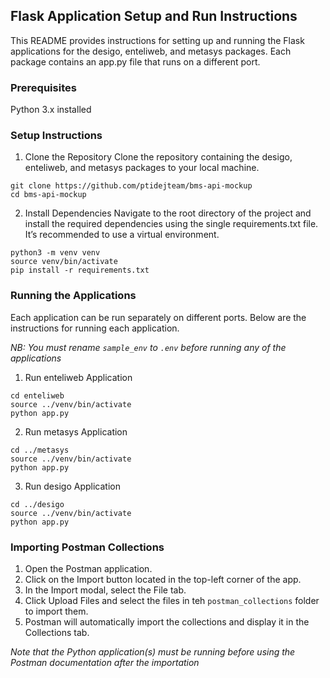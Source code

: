 ## Flask Application Setup and Run Instructions
This README provides instructions for setting up and running the Flask applications for the desigo, enteliweb, and metasys packages. Each package contains an app.py file that runs on a different port.

### Prerequisites
Python 3.x installed

### Setup Instructions
1. Clone the Repository Clone the repository containing the desigo, enteliweb, and metasys packages to your local machine.

```
git clone https://github.com/ptidejteam/bms-api-mockup
cd bms-api-mockup
```


2. Install Dependencies Navigate to the root directory of the project and install the required dependencies using the single requirements.txt file. It’s recommended to use a virtual environment.

```
python3 -m venv venv
source venv/bin/activate
pip install -r requirements.txt
```

### Running the Applications
Each application can be run separately on different ports. 
Below are the instructions for running each application.

<em> NB: You must rename `sample_env` to `.env` before running any of the applications </em>

1. Run enteliweb Application
```
cd enteliweb
source ../venv/bin/activate
python app.py
```


2. Run metasys Application
```
cd ../metasys
source ../venv/bin/activate
python app.py
```

3. Run desigo Application
```
cd ../desigo
source ../venv/bin/activate
python app.py
```

### Importing Postman Collections
1. Open the Postman application.
2. Click on the Import button located in the top-left corner of the app.
3. In the Import modal, select the File tab.
4. Click Upload Files and select the files in teh `postman_collections` folder to import them.
5. Postman will automatically import the collections and display it in the Collections tab.

<em>Note that the Python application(s) must be running before using the Postman documentation 
after the importation<em>

